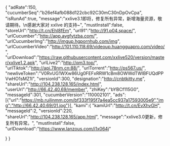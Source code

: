 {
"adRate":150,
"cucumberSeq":"b26ef4afb088d122cbc92C30mC30nDpOvCpa",
"isRunAd":true,
"message":"xxlive3.1即将，修复所有异常，新增海量资源，敬请期待。\n感谢大家对 xxlive 的支持~",
"mustInstall":false,
"storeUrl":"http://t.cn/EhI8fEm",
"url91":"http://91.p04.space/",
"urlCucumber":"http://app.avgfytzba.com/",
"urlCucumberImg":"http://imgup.hgpornhub.com/img",
"urlCucumberVideo":"http://101.110.118.69/videoup.huangguapro.com/video/",
"urlDownload":"https://raw.githubusercontent.com/xxlive520/version/master/xxlive1.2.apk",
"urlLive2":"http://qm3.top/",
"urlTiktok":"http://api.78nm.cn:88/",
"urlTorrent":"http://ps567.us/",
"newliveToken":"V0RvUG1WXw86Ug0FEFxRRW1cBm8OWWdTWlBFUQdPPVwHO1sMZ1I",
"versionId":300,
"designation":"http://cnbtkitty.me",
"shareUrl":"http://104.238.128.165/index.html",
"userUrl":"http://66.42.40.69/member",
"zhiKey":"bYBCf115G0",
"messageId":301,
"cucumberVersion":"110002101",
"ads":[{"url":"https://mb.ruilinmm.com/bf333f195f7a4ea5cc937a17593005e9","img":"http://66.42.40.69/01.jpg"}],
"kami":{
"kamiUrl":"http://t.cn/EvXhvGH",
"messageId":2,
"versionId":220,
"shareUrl":"http://104.238.128.165/app.html",
"message":"xxlive3.0更新，修复所有异常。",
"mustInstall":false,
"urlDownload":"https://www.lanzous.com/i1x064j"

}
}
